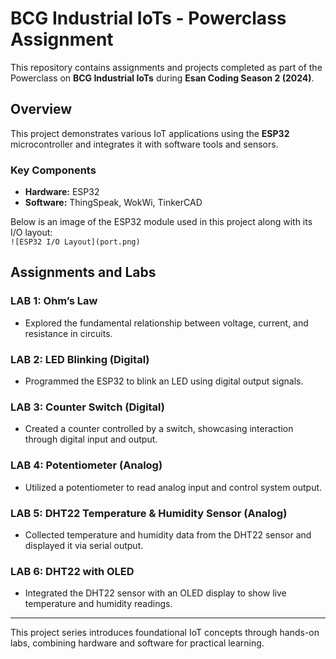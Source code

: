 # BCG Industrial IoTs - Powerclass Assignment  

This repository contains assignments and projects completed as part of the Powerclass on **BCG Industrial IoTs** during **Esan Coding Season 2 (2024)**.  

## Overview  
This project demonstrates various IoT applications using the **ESP32** microcontroller and integrates it with software tools and sensors.  

### Key Components  
- **Hardware:** ESP32  
- **Software:** ThingSpeak, WokWi, TinkerCAD  

Below is an image of the ESP32 module used in this project along with its I/O layout:  
`![ESP32 I/O Layout](port.png)`  

## Assignments and Labs  

### LAB 1: Ohm’s Law  
- Explored the fundamental relationship between voltage, current, and resistance in circuits.  

### LAB 2: LED Blinking (Digital)  
- Programmed the ESP32 to blink an LED using digital output signals.  

### LAB 3: Counter Switch (Digital)  
- Created a counter controlled by a switch, showcasing interaction through digital input and output.  

### LAB 4: Potentiometer (Analog)  
- Utilized a potentiometer to read analog input and control system output.  

### LAB 5: DHT22 Temperature & Humidity Sensor (Analog)  
- Collected temperature and humidity data from the DHT22 sensor and displayed it via serial output.  

### LAB 6: DHT22 with OLED  
- Integrated the DHT22 sensor with an OLED display to show live temperature and humidity readings.  

---

This project series introduces foundational IoT concepts through hands-on labs, combining hardware and software for practical learning.
